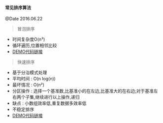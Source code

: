 #### 常见排序算法
@Date 2016.06.22

> 冒泡排序

* 时间复杂度O(n²)
* 循环遍历,位置相邻比较
* [DEMO代码链接](https://github.com/huachengyu/algorithm-demo/blob/master/src/main/java/com/algorithm/demo/sort/BubbleSort.java)


> 快速排序

* 基于分治模式处理
* 平均时间 : O(n log(n))
* 最坏情况 : O(n²)
* 分区操作 : 选择一个基准数,比基准小的在左边,比基准大的在右边;对于基准左右两个子集,继续进行以上操作,递归
* 缺点 : 小数组效率低,重复数据多效率低
* 不稳定排序
* [DEMO代码链接](https://github.com/huachengyu/algorithm-demo/blob/master/src/main/java/com/algorithm/demo/sort/QuickSort.java)